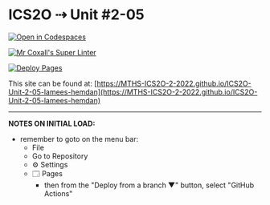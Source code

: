 # ICS2O ⇢ Unit #2-05

[![Open in Codespaces](https://classroom.github.com/assets/launch-codespace-f4981d0f882b2a3f0472912d15f9806d57e124e0fc890972558857b51b24a6f9.svg)](https://classroom.github.com/open-in-codespaces?assignment_repo_id=10620192)

[![Mr Coxall's Super Linter](https://github.com/MTHS-ICS2O-2-2022/ICS2O-Unit-2-05-lamees-hemdan/workflows/Mr%20Coxall's%20Super%20Linter/badge.svg)](https://github.com/MTHS-ICS2O-2-2022/ICS2O-Unit-2-05-lamees-hemdan/actions)

[![Deploy Pages](https://github.com/MTHS-ICS2O-2-2022/ICS2O-Unit-2-05-lamees-hemdan/workflows/Deploy%20Pages/badge.svg)](https://github.com/MTHS-ICS2O-2-2022/ICS2O-Unit-2-05-lamees-hemdan/actions)

This site can be found at: [https://MTHS-ICS2O-2-2022.github.io/ICS2O-Unit-2-05-lamees-hemdan](https://MTHS-ICS2O-2-2022.github.io/ICS2O-Unit-2-05-lamees-hemdan)

---

**NOTES ON INITIAL LOAD:**
- remember to goto on the menu bar:
  - File
  - Go to Repository
  - ⚙ Settings
  - 🗔 Pages
    - then from the "Deploy from a branch ▼" button, select "GitHub Actions"
